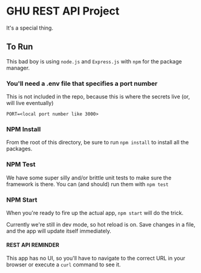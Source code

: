 # GHU REST API Project
It's a special thing.

## To Run
This bad boy is using `node.js` and `Express.js` with `npm` for the package manager.

### You'll need a .env file that specifies a port number

This is not included in the repo, because this is where the secrets live (or, will live eventually)

```
PORT=<local port number like 3000>
```

### NPM Install

From the root of this directory, be sure to run `npm install` to install all the packages.

### NPM Test

We have some super silly and/or brittle unit tests to make sure the framework is there. You can (and should) run them with `npm test`

### NPM Start

When you're ready to fire up the actual app, `npm start` will do the trick.

Currently we're still in dev mode, so hot reload is on. Save changes in a file, and the app will update itself immediately.

#### REST API REMINDER

This app has no UI, so you'll have to navigate to the correct URL in your browser or execute a `curl` command to see it.